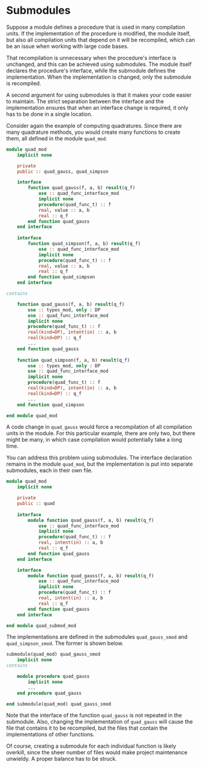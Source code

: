 # Submodules

Suppose a module defines a procedure that is used in many compilation units.
If the implementation of the procedure is modified, the module itself, but
also all compilation units that depend on it will be recompiled, which can be
an issue when working with large code bases.

That recompilation is unnecessary when the procedure's interface is unchanged,
and this can be achieved using submodules.  The module itself declares the
procedure's interface, while the submodule defines the implementation.  When
the implementation is changed, only the submodule is recompiled.

A second argument for using submodules is that it makes your code easier to
maintain.  The strict separation between the interface and the implementation
ensures that when an interface change is required, it only has to be done
in a single location.

Consider again the example of computing quadratures.  Since there are many
quadrature methods, you would create many functions to create them, all
defined in the module `quad_mod`.

~~~~fortran
module quad_mod
    implicit none

    private
    public :: quad_gauss, quad_simpson

    interface
        function quad_gauss(f, a, b) result(q_f)
            use :: quad_func_interface_mod
            implicit none
            procedure(quad_func_t) :: f
            real, value :: a, b
            real :: q_f
        end function quad_gauss
    end interface
    
    interface
        function quad_simpson(f, a, b) result(q_f)
            use :: quad_func_interface_mod
            implicit none
            procedure(quad_func_t) :: f
            real, value :: a, b
            real :: q_f
        end function quad_simpson
    end interface

contains

    function quad_gauss(f, a, b) result(q_f)
        use :: types_mod, only : DP
        use :: quad_func_interface_mod
        implicit none
        procedure(quad_func_t) :: f
        real(kind=DP), intent(in) :: a, b
        real(kind=DP) :: q_f
        ...
    end function quad_gauss
        
    function quad_simpson(f, a, b) result(q_f)
        use :: types_mod, only : DP
        use :: quad_func_interface_mod
        implicit none
        procedure(quad_func_t) :: f
        real(kind=DP), intent(in) :: a, b
        real(kind=DP) :: q_f
        ...
    end function quad_simpson

end module quad_mod
~~~~

A code change in `quad_gauss` would force a recompilation of all compilation
units in the module.  For this particular example, there are only two, but
there might be many, in which case compilation would potentially take a long
time.

You can address this problem using submodules.  The interface declaration
remains in the module `quad_mod`, but the implementation is put into separate
submodules, each in their own file.

~~~~fortran
module quad_mod
    implicit none

    private
    public :: quad
    
    interface
        module function quad_gauss(f, a, b) result(q_f)
            use :: quad_func_interface_mod
            implicit none
            procedure(quad_func_t) :: f
            real, intent(in) :: a, b
            real :: q_f
        end function quad_gauss
    end interface

    interface
        module function quad_gauss(f, a, b) result(q_f)
            use :: quad_func_interface_mod
            implicit none
            procedure(quad_func_t) :: f
            real, intent(in) :: a, b
            real :: q_f
        end function quad_gauss
    end interface

end module quad_submod_mod
~~~~

The implementations are defined in the submodules `quad_gauss_smod` and
`quad_simpson_smod`.  The former is shown below.

~~~~fortran
submodule(quad_mod) quad_gauss_smod
    implicit none
contains

    module procedure quad_gauss
        implicit none
        ...
    end procedure quad_gauss

end submodule(quad_mod) quad_gauss_smod
~~~~

Note that the interface of the function `quad_gauss` is not repeated
in the submodule.  Also, changing the implementation of `quad_gauss` will
cause the file that contains it to be recompiled, but the files that contain
the implementations of other functions.

Of course, creating a submodule for each individual function is likely
overkill, since the sheer number of files would make project maintenance
unwieldy.  A proper balance has to be struck.

